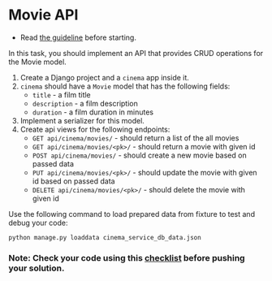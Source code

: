 # Movie API

- Read [the guideline](https://github.com/mate-academy/py-task-guideline/blob/main/README.md) before starting.

In this task, you should implement an API that provides CRUD operations for the Movie model.

1. Create a Django project and a `cinema` app inside it.
2. `cinema` should have a `Movie` model that has the following fields:
    * `title` - a film title
    * `description` - a film description
    * `duration` - a film duration in minutes
3. Implement a serializer for this model.
4. Create api views for the following endpoints:
    * `GET api/cinema/movies/` - should return a list of the all movies
    * `GET api/cinema/movies/<pk>/` - should return a movie with given id 
    * `POST api/cinema/movies/` - should create a new movie based on passed data
    * `PUT api/cinema/movies/<pk>/` - should update the movie with given id based on passed data
    * `DELETE api/cinema/movies/<pk>/` - should delete the movie with given id

Use the following command to load prepared data from fixture to test and debug your code:

  `python manage.py loaddata cinema_serviсe_db_data.json`


### Note: Check your code using this [checklist](checklist.md) before pushing your solution.